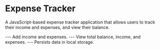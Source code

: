# Expense Tracker

A JavaScript-based expense tracker application that allows users to track their income and expenses, and view their balance.

--- Add income and expenses.
--- View total balance, income, and expenses.
--- Persists data in local storage.

